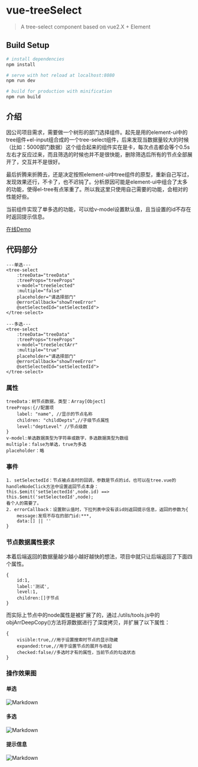 # vue-treeSelect

> A tree-select component based on vue2.X + Element


## Build Setup

``` bash
# install dependencies
npm install

# serve with hot reload at localhost:8080
npm run dev

# build for production with minification
npm run build
```

## 介绍
因公司项目需求，需要做一个树形的部门选择组件。起先是用的element-ui中的tree组件+el-input组合成的一个tree-select组件，后来发现当数据量较大的时候（比如：5000部门数据）这个组合起来的组件实在是卡，每次点击都会等个0.5s左右才反应过来，而且筛选的时候也并不是很快能，删除筛选后所有的节点全部展开了，交互并不是很好。

最后折腾来折腾去，还是决定按照element-ui中tree组件的原型，重新自己写过，发现效果还行，不卡了，也不迟钝了。分析原因可能是element-ui中组合了太多的功能，使得el-tree有点笨重了。所以我这里只使用自己需要的功能，会相对的性能好些。

当前组件实现了单多选的功能，可以给v-model设置默认值，且当设置的id不存在时返回提示信息。

[在线Demo](https://wilsonis.github.io/treeSelect/ "在线Demo")

## 代码部分
    ---单选---
    <tree-select
        :treeData="treeData"
        :treeProps="treeProps"
        v-model="treeSelected"
        :multiple="false"
        placeholder="请选择部门"
        @errorCallback="showTreeError"
        @setSelectedId="setSelectedId">
    </tree-select>

    ---多选---
    <tree-select
        :treeData="treeData"
        :treeProps="treeProps"
        v-model="treeSelectArr"
        :multiple="true"
        placeholder="请选择部门"
        @errorCallback="showTreeError"
        @setSelectedId="setSelectedId">
    </tree-select>

### 属性
	treeData：树节点数据，类型：Array[Object]
	treeProps:{//配置项
        label: "name", //显示的节点名称
        children: "childDepts",//子级节点属性
        level:"deptLevel" //节点级数
    }
    v-model:单选数据类型为字符串或数字，多选数据类型为数组
    multiple：false为单选，true为多选
    placeholder：略

### 事件
	1. setSelectedId：节点被点击时的回调，参数是节点的id，也可以在tree.vue的handleNodeClick方法中设置返回节点本身：
	this.$emit('setSelectedId',node.id) ==>
	this.$emit('setSelectedId',node);
	看个人的需要了。
    2. errorCallback：设置默认值时，下拉列表中没有该id则返回提示信息，返回的参数为{
        message:发现不存在的部门id:***,
        data:[] || ''
    }

### 节点数据属性要求
本着后端返回的数据量越少越小越好越快的想法，项目中就只让后端返回了下面四个属性。

	{
		id:1,
		label:'测试',
		level:1,
		children:[]子节点
	}
而实际上节点中的node属性是被扩展了的，通过./utils/tools.js中的objArrDeepCopy()方法将源数据进行了深度拷贝，并扩展了以下属性：

	{
		visible:true,//用于设置搜索时节点的显示隐藏
		expanded:true,//用于设置节点的展开与收起
        checked:false//多选时才有的属性，当前节点的勾选状态
	}

### 操作效果图
#### 单选 ####
![Markdown](http://i2.muimg.com/1949/46cd392b73c2a92d.gif)
#### 多选 ####
![Markdown](http://i4.buimg.com/1949/6a73cba69b44b68b.gif)
#### 提示信息 ####
![Markdown](http://i4.buimg.com/1949/6474d05355f43deb.gif)

